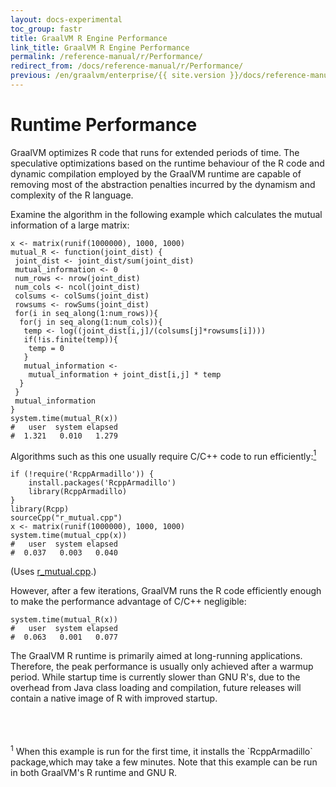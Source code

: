 ```yaml
---
layout: docs-experimental
toc_group: fastr
title: GraalVM R Engine Performance
link_title: GraalVM R Engine Performance
permalink: /reference-manual/r/Performance/
redirect_from: /docs/reference-manual/r/Performance/
previous: /en/graalvm/enterprise/{{ site.version }}/docs/reference-manual/r/ParallelExecution/
---
```

# Runtime Performance

GraalVM optimizes R code that runs for extended periods of time.
The speculative optimizations based on the runtime behaviour of the R code and dynamic compilation employed by the GraalVM runtime are capable of removing most of the abstraction penalties incurred by the dynamism and complexity of the R language.

Examine the algorithm in the following example which calculates the mutual information of a large matrix:
```shell
x <- matrix(runif(1000000), 1000, 1000)
mutual_R <- function(joint_dist) {
 joint_dist <- joint_dist/sum(joint_dist)
 mutual_information <- 0
 num_rows <- nrow(joint_dist)
 num_cols <- ncol(joint_dist)
 colsums <- colSums(joint_dist)
 rowsums <- rowSums(joint_dist)
 for(i in seq_along(1:num_rows)){
  for(j in seq_along(1:num_cols)){
   temp <- log((joint_dist[i,j]/(colsums[j]*rowsums[i])))
   if(!is.finite(temp)){
    temp = 0
   }
   mutual_information <-
    mutual_information + joint_dist[i,j] * temp
  }
 }
 mutual_information
}
system.time(mutual_R(x))
#   user  system elapsed
#  1.321   0.010   1.279
```

Algorithms such as this one usually require C/C++ code to run efficiently:<a href="#note-1"><sup>1</sup></a>
```shell
if (!require('RcppArmadillo')) {
    install.packages('RcppArmadillo')
    library(RcppArmadillo)
}
library(Rcpp)
sourceCpp("r_mutual.cpp")
x <- matrix(runif(1000000), 1000, 1000)
system.time(mutual_cpp(x))
#   user  system elapsed
#  0.037   0.003   0.040
```
(Uses [r_mutual.cpp](http://graalvm.org/docs/examples/r_mutual.cpp).)

However, after a few iterations, GraalVM runs the R code efficiently enough to make the performance advantage of C/C++ negligible:
```shell
system.time(mutual_R(x))
#   user  system elapsed
#  0.063   0.001   0.077
```

The GraalVM R runtime is primarily aimed at long-running applications.
Therefore, the peak performance is usually only achieved after a warmup period.
While startup time is currently slower than GNU R's, due to the overhead from Java class loading and compilation, future releases will contain a native image of R with improved startup.

<br/>
<br/>
<br/>
<sup id="note-1">1</sup> When this example is run for the first time, it installs the `RcppArmadillo` package,which may take a few minutes.
Note that this example can be run in both GraalVM's R runtime and GNU R.
